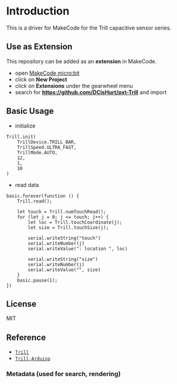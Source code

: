 # Introduction

This is a driver for MakeCode for the Trill capacitive sensor series.

## Use as Extension

This repository can be added as an **extension** in MakeCode.

* open [MakeCode micro:bit](https://makecode.microbit.org/)
* click on **New Project**
* click on **Extensions** under the gearwheel menu
* search for **<https://github.com/DCisHurt/pxt-Trill>** and import

## Basic Usage

* initialize

```blocks
Trill.init(
    TrillDevice.TRILL_BAR,
    TrillSpeed.ULTRA_FAST,
    TrillMode.AUTO,
    12,
    1,
    10
)
```

* read data

```blocks
basic.forever(function () {
    Trill.read();

    let touch = Trill.numTouchRead();
    for (let j = 0; j <= touch; j++) {
        let loc = Trill.touchCoordinate(j);
        let size = Trill.touchSize(j);

        serial.writeString("touch")
        serial.writeNumber(j)
        serial.writeValue(": location ", loc)

        serial.writeString("size")
        serial.writeNumber(j)
        serial.writeValue("", size)
    }
    basic.pause(1);
})
```

## License

MIT

## Reference

* [`Trill`](https://github.com/BelaPlatform/Trill)
* [`Trill-Arduino`](https://github.com/BelaPlatform/Trill-Arduino)

### Metadata (used for search, rendering)

<script src="https://makecode.com/gh-pages-embed.js"></script><script>makeCodeRender("{{ site.makecode.home_url }}", "{{ site.github.owner_name }}/{{ site.github.repository_name }}");</script>
